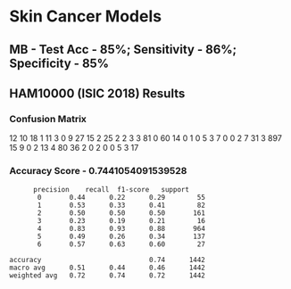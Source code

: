 # Skin Cancer Models
## MB - Test Acc - 85%; Sensitivity - 86%; Specificity - 85%

## HAM10000 (ISIC 2018) Results
### Confusion Matrix
12  10  18   1  11   3   0
9  27  15   2  25   2   2
3   3  81   0  60  14   0
1   0   5   3   7   0   0
2   7  31   3 897  15   9
0   2  13   4  80  36   2
0   2   0   0   5   3  17

### Accuracy Score - 0.7441054091539528

	      precision    recall  f1-score   support
           0       0.44      0.22      0.29        55
           1       0.53      0.33      0.41        82
           2       0.50      0.50      0.50       161
           3       0.23      0.19      0.21        16
           4       0.83      0.93      0.88       964
           5       0.49      0.26      0.34       137
           6       0.57      0.63      0.60        27

    accuracy                           0.74      1442
    macro avg      0.51      0.44      0.46      1442
    weighted avg   0.72      0.74      0.72      1442